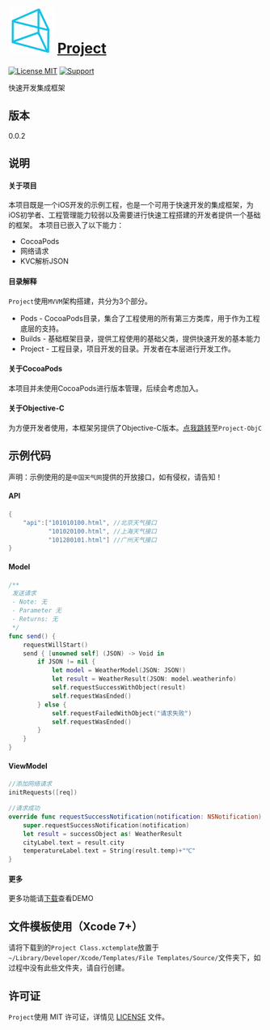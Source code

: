 ![logo](https://github.com/PFei-He/Project-Swift/blob/master/Project.png)
[Project](https://github.com/PFei-He/Project-Swift)
===

[![License MIT](https://img.shields.io/badge/license-MIT-green.svg)](https://raw.githubusercontent.com/PFei-He/Project-Swift/master/LICENSE)
[![Support](https://img.shields.io/badge/support-iOS%208%2B%20-blue.svg?style=flat)](https://www.apple.com/nl/ios/)

快速开发集成框架

版本
---
0.0.2

说明
---
#### 关于项目
本项目既是一个iOS开发的示例工程，也是一个可用于快速开发的集成框架，为iOS初学者、工程管理能力较弱以及需要进行快速工程搭建的开发者提供一个基础的框架。
本项目已嵌入了以下能力：

* CocoaPods
* 网络请求
* KVC解析JSON

#### 目录解释
`Project`使用`MVVM`架构搭建，共分为3个部分。

* Pods - CocoaPods目录，集合了工程使用的所有第三方类库，用于作为工程底层的支持。
* Builds - 基础框架目录，提供工程使用的基础父类，提供快速开发的基本能力
* Project - 工程目录，项目开发的目录。开发者在本层进行开发工作。

#### 关于CocoaPods
本项目并未使用CocoaPods进行版本管理，后续会考虑加入。

#### 关于Objective-C
为方便开发者使用，本框架另提供了Objective-C版本。[点我跳转](https://github.com/PFei-He/Project-ObjC)至`Project-ObjC`

示例代码
---
声明：示例使用的是`中国天气网`提供的开放接口，如有侵权，请告知！

#### API
```swift
{
    "api":["101010100.html", //北京天气接口
           "101020100.html", //上海天气接口
           "101280101.html"] //广州天气接口
}
```

#### Model
```swift
/**
 发送请求
 - Note: 无
 - Parameter 无
 - Returns: 无
 */
func send() {
    requestWillStart()
    send { [unowned self] (JSON) -> Void in
        if JSON != nil {
            let model = WeatherModel(JSON: JSON!)
            let result = WeatherResult(JSON: model.weatherinfo)
            self.requestSuccessWithObject(result)
            self.requestWasEnded()
        } else {
            self.requestFailedWithObject("请求失败")
            self.requestWasEnded()
        }
    }
}
```

#### ViewModel
```swift
//添加网络请求
initRequests([req])
```

```swift
//请求成功
override func requestSuccessNotification(notification: NSNotification) {
    super.requestSuccessNotification(notification)
    let result = successObject as! WeatherResult
    cityLabel.text = result.city
    temperatureLabel.text = String(result.temp)+"℃"
}
```

#### 更多
更多功能请[下载](https://github.com/PFei-He/Project-Swift/archive/master.zip)查看DEMO

文件模板使用（Xcode 7+）
---
请将下载到的`Project Class.xctemplate`放置于`~/Library/Developer/Xcode/Templates/File Templates/Source/`文件夹下，如过程中没有此些文件夹，请自行创建。

许可证
---
`Project`使用 MIT 许可证，详情见 [LICENSE](https://raw.githubusercontent.com/PFei-He/Project-Swift/master/LICENSE) 文件。
